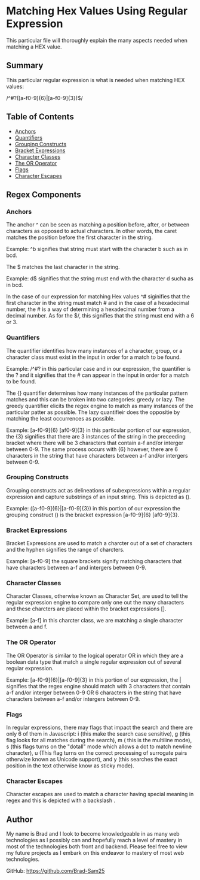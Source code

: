# Matching Hex Values Using Regular Expression

This particular file will thoroughly explain the many aspects needed when matching a HEX value. 

## Summary

This particular regular expression is what is needed when matching HEX values:

/^#?([a-f0-9]{6}|[a-f0-9]{3})$/

## Table of Contents

- [Anchors](#anchors)
- [Quantifiers](#quantifiers)
- [Grouping Constructs](#grouping-constructs)
- [Bracket Expressions](#bracket-expressions)
- [Character Classes](#character-classes)
- [The OR Operator](#the-or-operator)
- [Flags](#flags)
- [Character Escapes](#character-escapes)

## Regex Components

### Anchors
The anchor ^ can be seen as matching a position before, after, or between characters as opposed to actual characters. In other words, the caret matches the position before the first character in the string.

Example: ^b signifies that string must start with the character b such as in bcd.

The $ matches the last character in the string.

Example: d$ signifies that the string must end with the character d sucha as in bcd.

In the case of our expression for matching Hex values ^# siginifies that the first character in the string must match # and in the case of a hexadecimal number, the # is a way of determining a hexadecimal number from a decimal number. As for the $/, this signifies that the string must end with a 6 or 3. 
### Quantifiers
The quantifier identifies how many instances of a character, group, or a character class must exist in the input in order for a match to be found.

Example: /^#? in this particular case and in our expression, the quantifier is the ? and it signifies that the # can appear in the input in order for a match to be found.  

The {} quantifier determines how many instances of the particular pattern matches and this can be broken into two categories: greedy or lazy. The greedy quantifier elicits the regex engine to match as many instances of the particular patter as possible. The lazy quantifieir does the oppositie by matching the least occurrences as possible.

Example: [a-f0-9]{6}  [af0-9]{3} in this particular portion of our expression, the {3} signifies that there are 3 instances of the string in the preceeding bracket where there will be 3 characters that contain a-f and/or interger between 0-9. The same process occurs with {6} however, there are 6 characters in the string that have characters between a-f and/or intergers between 0-9. 


### Grouping Constructs
Grouping constructs act as delineations of subexpressions within a regular expression and capture substrings of an input string. This is depicted as ().

Example: ([a-f0-9]{6}|[a-f0-9]{3}) in this portion of our expression the grouping construct () is the bracket expression [a-f0-9]{6} 
 [af0-9]{3}.

### Bracket Expressions
Bracket Expressions are used to match a charcter out of a set of characters and the hyphen signifies the range of charcters.

Example: [a-f0-9] the square brackets signify matching characters that have characters between a-f and intergers between 0-9.

### Character Classes
Character Classes, otherwise known as Character Set, are used to tell the regular expression engine to compare only one out the many characters and these charcters are placed within the bracket expressions [].

Example: [a-f] in this charcter class, we are matching a single character between a and f.
### The OR Operator
The OR Operator is similar to the logical operator OR in which they are a boolean data type that match a single regular expression out of several regular expression.

Example: [a-f0-9]{6}|[a-f0-9]{3} in this portion of our expression, the | signifies that the regex engine should match with 3 characters that contain a-f and/or interger between 0-9 OR 6 characters in the string that have characters between a-f and/or intergers between 0-9. 

### Flags
In regular expressions, there may flags that impact the search and there are only 6 of them in Javascript: i (this make the search case sensitive), g (this flag looks for all matches during the search), m ( this is the multiline mode), s (this flags turns on the "dotall" mode which allows a dot to match newline character), u (This flag turns on the correct processing of surrogate pairs otherwize known as Unicode support), and y (this searches the exact position in the text otherwise know as sticky mode).

### Character Escapes
Character escapes are used to match a character having special meaning in regex and this is depicted with a backslash \.

## Author

My name is Brad and I look to become knowledgeable in as many web technologies as I possibly can and hopefully reach a level of mastery in most of the technologies both front and backend. Please feel free to view my future projects as I embark on this endeavor to mastery of most web technologies.

GitHub: https://github.com/Brad-Sam25